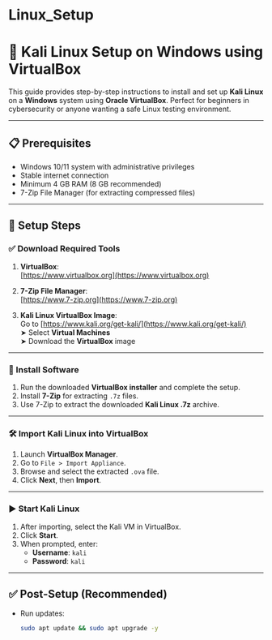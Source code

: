 # Linux_Setup
# 🐧 Kali Linux Setup on Windows using VirtualBox

This guide provides step-by-step instructions to install and set up **Kali Linux** on a **Windows** system using **Oracle VirtualBox**. Perfect for beginners in cybersecurity or anyone wanting a safe Linux testing environment.

---

## 📋 Prerequisites

- Windows 10/11 system with administrative privileges
- Stable internet connection
- Minimum 4 GB RAM (8 GB recommended)
- 7-Zip File Manager (for extracting compressed files)

---

## 🚀 Setup Steps

### ✅  Download Required Tools

1. **VirtualBox**:  
   [https://www.virtualbox.org](https://www.virtualbox.org)

2. **7-Zip File Manager**:  
   [https://www.7-zip.org](https://www.7-zip.org)

3. **Kali Linux VirtualBox Image**:  
   Go to [https://www.kali.org/get-kali/](https://www.kali.org/get-kali/)  
   ➤ Select **Virtual Machines**  
   ➤ Download the **VirtualBox** image

---

### 💾 Install Software

1. Run the downloaded **VirtualBox installer** and complete the setup.
2. Install **7-Zip** for extracting `.7z` files.
3. Use 7-Zip to extract the downloaded **Kali Linux .7z** archive.

---

### 🛠️ Import Kali Linux into VirtualBox

1. Launch **VirtualBox Manager**.
2. Go to `File > Import Appliance`.
3. Browse and select the extracted `.ova` file.
4. Click **Next**, then **Import**.

---

### ▶️ Start Kali Linux

1. After importing, select the Kali VM in VirtualBox.
2. Click **Start**.
3. When prompted, enter:
   - **Username**: `kali`  
   - **Password**: `kali`

---

## ✅ Post-Setup (Recommended)

- Run updates:
  ```bash
  sudo apt update && sudo apt upgrade -y
